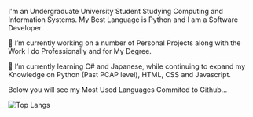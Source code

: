 I'm an Undergraduate University Student Studying Computing and Information Systems. My Best Language is Python and I am a Software Developer.

🔭 I’m currently working on a number of Personal Projects along with the Work I do Professionally and for My Degree.

🌱 I’m currently learning C# and Japanese, while continuing to expand my Knowledge on Python (Past PCAP level), HTML, CSS and Javascript.

Below you will see my Most Used Languages Commited to Github...

![Top Langs](https://github-readme-stats.vercel.app/api/top-langs/?username=JosephSBrown&theme=tokyonight)

<!--
**JosephSBrown/JosephSBrown** is a ✨ _special_ ✨ repository because its `README.md` (this file) appears on your GitHub profile.

Here are some ideas to get you started:

- 🔭 I’m currently working on ...
- 🌱 I’m currently learning ...
- 👯 I’m looking to collaborate on ...
- 🤔 I’m looking for help with ...
- 💬 Ask me about ...
- 📫 How to reach me: ...
- 😄 Pronouns: ...
- ⚡ Fun fact: ...
-->
